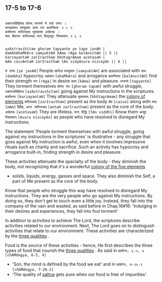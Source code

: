 ## 17-5 to 17-6


```shloka-sa

अशास्त्रविहितम् घोरम् तप्यन्ते ये तपो जनाः ।
दम्भाहंकार सम्युक्ताः काम राग बलान्विताः ॥ ५ ॥
कर्शयन्तः शरीरस्थम् भूतग्रामम् अचेतसः ।
माम् चैवान्तः शरीरस्थम् तान् विद्यासुर निश्चयान् ॥ ६ ॥

```
```shloka-sa-hk

azAstravihitam ghoram tapyante ye tapo janAH |
dambhAhaMkAra samyuktAH kAma rAga balAnvitAH || 5 ||
karzayantaH zarIrastham bhUtagrAmam acetasaH |
mAm caivAntaH zarIrastham tAn vidyAsura nizcayAn || 6 ||

```
`ये जनाः` `[ye janAH]` People who `सम्युक्ताः` `[samyuktAH]` are associated with `दम्भ` `[dambha]` hypocrisy `अहंकार` `[ahaMkAra]` and arrogance `बलान्विताः` `[balAnvitAH]` find their strength `राग` `[rAga]` in desire `काम` `[kAma]` and pleasure. `तप्यन्ते` `[tapyante]` They torment themselves `घोरम् तपः` `[ghoram tapaH]` with awful struggle, `अशास्त्रविहितम्` `[azAstravihitam]` going against My instructions in the scriptures.
`कर्शयन्तः` `[karzayantaH]` They attenuate `भूतग्रामम्` `[bhUtagrAmam]` the 
[colony of elements](five_elements) `शरीरस्थम्` `[zarIrastham]` present as the body `चैव` `[caiva]` along with `माम्` `[mAm]` Me, `अन्तः शरीरस्थम्` `[antaH zarIrastham]` present as the core of the body. `अचेतसः` `[acetasaH]` They are lifeless. `तान् विद्धि` `[tAn viddhi]` Know them `आसुर निश्चयान्` `[Asura nizcayAn]` as people who have resolved to disregard My instructions.

The statement 'People torment themselves with awful struggle, going against my instructions in the scriptures' is illustrative - any struggle that goes against My instruction is awful, even when it involves impressive rituals such as charity and sacrifice. Such an activity has hypocrisy and arrogance built-in, finding strength in desire and pleasure.

These activities attenuate the specialty of the body - they diminish the body, not recognizing that it's a wonderful 
[colony of the five elements](five_elements)
 - solids, liquids, energy, gasses and space. They also diminish the Self, a part of Me present as the core of the body. 

Know that people who struggle this way have resolved to disregard My instructions. They are the very people who go against My instructions. By doing so, they don't get to touch even a little joy. Instead, they fall into the company of the vain and wasted, as said before in Chap.16#16: 'Indulging in their desires and experiences, they fall into foul torment'

In addition to activities to achieve The Lord, the scriptures describe activities related to our environment. Next, The Lord goes on to distinguish activities that relate to our environment. These activities are characterized by the 
[three qualities](satva_rajas_tamas)
.

Food is the source of these activities - hence, He first describes the three types of food that nourish the 
[three qualities](satva_rajas_tamas)
. As said in 
`छांदोग्य, ६-५, ४` `[chAMdogya, 6-5, 4]`
 - 'Son, the mind is defined by the food we eat' and in 
`छांदोग्य, ७-२६-२` `[chAMdogya, 7-26-2]`
 - 'The quality of 
[sattva](sattva)
 gets pure when our food is free of impurities'. 


